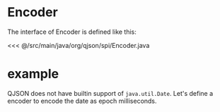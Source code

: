 # Encoder

The interface of Encoder is defined like this:

<<< @/src/main/java/org/qjson/spi/Encoder.java

# example

QJSON does not have builtin support of `java.util.Date`.
Let's define a encoder to encode the date as epoch milliseconds.

```java

```